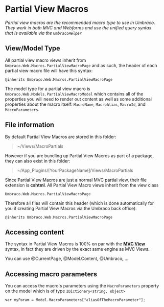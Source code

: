 # Partial View Macros

_Partial view macros are the recommended macro type to use in Umbraco. They work in both MVC and Webforms and use the unified query syntax that is available via the `UmbracoHelper`_

## View/Model Type

All partial view macro views inherit from `Umbraco.Web.Macros.PartialViewMacroPage` and as such, the header of each partial view macro file will have this syntax:

	@inherits Umbraco.Web.Macros.PartialViewMacroPage
	
The model type for a partial view macro is `Umbraco.Web.Models.PartialViewMacroModel` which contains all of the properties you will need to
render out content as well as some additional properties about the macro itself: `MacroName`, `MacroAlias`, `MacroId`, and `MacroParameters`. 

## File information

By default Partial View Macros are stored in this folder: 

> ~/Views/MacroPartials 

However if you are bundling up Partial View Macros as part of a package, they can also exist in this folder:

> ~/App_Plugins/[YourPackageName]/Views/MacroPartials

Since Partial View Macros are just a normal MVC partial view, their file extension is **cshtml**. All Partial View Macro views inherit from the view class

	Umbraco.Web.Macros.PartialViewMacroPage

Therefore all files will contain this header (which is done automatically for you if creating Partial View Macros via the Umbraco back office):

	@inherits Umbraco.Web.Macros.PartialViewMacroPage

## Accessing content

The syntax in Partial View Macros is 100% on par with the **[MVC View](../../Mvc/views.md)** syntax, in fact they are driven by the exact same engine as MVC Views.

You can use @CurrentPage, @Model.Content, @Umbraco, ...

## Accessing macro parameters

You can access the macro's parameters using the `MacroParameters` property on the model which is of type `IDictionary<string, object>`

    var myParam = Model.MacroParameters["aliasOfTheMacroParameter"];
